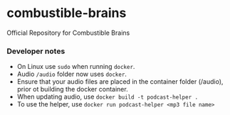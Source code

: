 # combustible-brains
Official Repository for Combustible Brains

### Developer notes
* On Linux use `sudo` when running `docker`.
* Audio `/audio` folder now uses `docker`.
* Ensure that your audio files are placed in the container folder (/audio), prior ot building the docker container.
* When updating audio, use `docker build -t podcast-helper .`
* To use the helper, use `docker run podcast-helper <mp3 file name>`